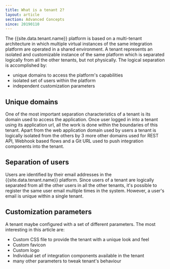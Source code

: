 ```yaml
---
title: What is a tenant 2?
layout: article
section: Advanced Concepts
since: 20190110
---
```


The {{site.data.tenant.name}} platform is based on a multi-tenant architecture in which multiple virtual instances of the same integration platform are operated in a shared environment. A tenant represents an isolated and customizable instance of the same platform which is separated logically from all the other tenants, but not physically. The logical separation is accomplished by:

* unique domains to access the platform's capabilities
* isolated set of users within the platform
* independent customization parameters


## Unique domains

One of the most important separation characteristics of a tenant is its domain used to access the application. Once user logged in into a tenant using its application url, all the work is done within the boundaries of this tenant. Apart from the web application domain used by users a tenant is logically isolated from the others by 3 more other domains used for REST API, Webhook based flows and a Git URL used to push integration components into the tenant.

## Separation of users

Users are identified by their email addresses in the {{site.data.tenant.name}} platform. Since users of a tenant are logically separated from all the other users in all the other tenants, it's possible to register the same user email multiple times in the system. However, a user's email is unique within a single tenant.

## Customization parameters

A tenant maybe configured with a set of different parameters. The most interesting in this article are:

* Custom CSS file to provide the tenant with a unique look and feel
* Custom favicon
* Custom logo
* Individual set of integration components available in the tenant
* many other parameters to tweak tenant's behaviour
